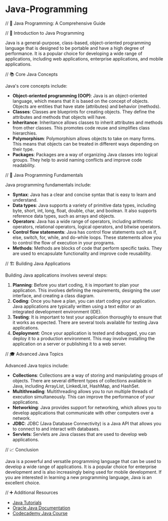 # Java-Programming
// 📔 Java Programming: A Comprehensive Guide

// 👋 Introduction to Java Programming

Java is a general-purpose, class-based, object-oriented programming language that is designed to be portable and have a high degree of performance. It is a popular choice for developing a wide range of applications, including web applications, enterprise applications, and mobile applications.

// 📚 Core Java Concepts

Java's core concepts include:

* **Object-oriented programming (OOP)**: Java is an object-oriented language, which means that it is based on the concept of objects. Objects are entities that have state (attributes) and behavior (methods).
* **Classes**: Classes are blueprints for creating objects. They define the attributes and methods that objects will have.
* **Inheritance**: Inheritance allows classes to inherit attributes and methods from other classes. This promotes code reuse and simplifies class hierarchies.
* **Polymorphism**: Polymorphism allows objects to take on many forms. This means that objects can be treated in different ways depending on their type.
* **Packages**: Packages are a way of organizing Java classes into logical groups. They help to avoid naming conflicts and improve code readability.

// 🔨 Java Programming Fundamentals

Java programming fundamentals include:

* **Syntax**: Java has a clear and concise syntax that is easy to learn and understand.
* **Data types**: Java supports a variety of primitive data types, including byte, short, int, long, float, double, char, and boolean. It also supports reference data types, such as arrays and objects.
* **Operators**: Java has a wide range of operators, including arithmetic operators, relational operators, logical operators, and bitwise operators.
* **Control flow statements**: Java has control flow statements such as if, else, switch, for, while, and do-while loops. These statements allow you to control the flow of execution in your programs.
* **Methods**: Methods are blocks of code that perform specific tasks. They are used to encapsulate functionality and improve code reusability.

// 🏗️ Building Java Applications

Building Java applications involves several steps:

1. **Planning**: Before you start coding, it is important to plan your application. This involves defining the requirements, designing the user interface, and creating a class diagram.
2. **Coding**: Once you have a plan, you can start coding your application. Java applications are typically written using a text editor or an integrated development environment (IDE).
3. **Testing**: It is important to test your application thoroughly to ensure that it works as expected. There are several tools available for testing Java applications.
4. **Deployment**: Once your application is tested and debugged, you can deploy it to a production environment. This may involve installing the application on a server or publishing it to a web server.

// 🎓 Advanced Java Topics

Advanced Java topics include:

* **Collections**: Collections are a way of storing and manipulating groups of objects. There are several different types of collections available in Java, including ArrayList, LinkedList, HashMap, and HashSet.
* **Multithreading**: Multithreading allows you to run multiple threads of execution simultaneously. This can improve the performance of your applications.
* **Networking**: Java provides support for networking, which allows you to develop applications that communicate with other computers over a network.
* **JDBC**: JDBC (Java Database Connectivity) is a Java API that allows you to connect to and interact with databases.
* **Servlets**: Servlets are Java classes that are used to develop web applications.

// 📈 Conclusion

Java is a powerful and versatile programming language that can be used to develop a wide range of applications. It is a popular choice for enterprise development and is also increasingly being used for mobile development. If you are interested in learning a new programming language, Java is an excellent choice.

// ➕ Additional Resources

* [Java Tutorials](https://docs.oracle.com/javase/tutorial/)
* [Oracle Java Documentation](https://docs.oracle.com/javase/18/docs/api/)
* [Codecademy Java Course](https://www.codecademy.com/courses/java)

